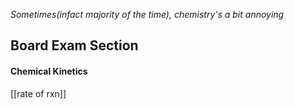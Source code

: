 *Sometimes(infact majority of the time), chemistry's a bit annoying*

## Board Exam Section

#### Chemical Kinetics
[[rate of rxn]]